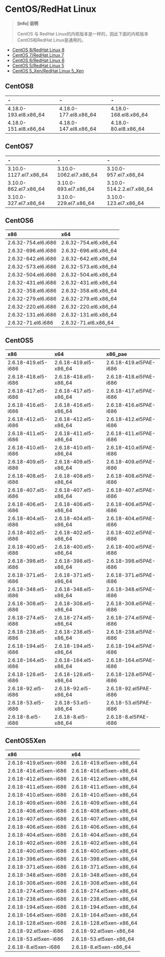 # CentOS/RedHat Linux

> **\[info\] 说明**
>
> CentOS 与 RedHat Linux的内核版本是一样的，因此下面的内核版本CentOS和RedHat Linux是通用的。

* [CentOS 8/RedHat Linux 8](centos.md#centos8)
* [CentOS 7/RedHat Linux 7](centos.md#centos7)
* [CentOS 6/RedHat Linux 6](centos.md#centos6)
* [CentOS 5/RedHat Linux 5](centos.md#centos5)
* [CentOS 5\_Xen/RedHat Linux 5\_Xen](centos.md#centos5xen)

## CentOS8

| - | - | - |
| :--- | :--- | :--- |
| 4.18.0-193.el8.x86\_64 | 4.18.0-177.el8.x86\_64 | 4.18.0-168.el8.x86\_64 |
| 4.18.0-151.el8.x86\_64 | 4.18.0-147.el8.x86\_64 | 4.18.0-80.el8.x86\_64 |

## CentOS7

| - | - | - |
| :--- | :--- | :--- |
| 3.10.0-1127.el7.x86\_64 | 3.10.0-1062.el7.x86\_64 | 3.10.0-957.el7.x86\_64 |
| 3.10.0-862.el7.x86\_64 | 3.10.0-693.el7.x86\_64 | 3.10.0-514.2.2.el7.x86\_64 |
| 3.10.0-327.el7.x86\_64 | 3.10.0-229.el7.x86\_64 | 3.10.0-123.el7.x86\_64 |

## CentOS6

| x86 | x64 |
| :--- | :--- |
| 2.6.32-754.el6.i686 | 2.6.32-754.el6.x86\_64 |
| 2.6.32-696.el6.i686 | 2.6.32-696.el6.x86\_64 |
| 2.6.32-642.el6.i686 | 2.6.32-642.el6.x86\_64 |
| 2.6.32-573.el6.i686 | 2.6.32-573.el6.x86\_64 |
| 2.6.32-504.el6.i686 | 2.6.32-504.el6.x86\_64 |
| 2.6.32-431.el6.i686 | 2.6.32-431.el6.x86\_64 |
| 2.6.32-358.el6.i686 | 2.6.32-358.el6.x86\_64 |
| 2.6.32-279.el6.i686 | 2.6.32-279.el6.x86\_64 |
| 2.6.32-220.el6.i686 | 2.6.32-220.el6.x86\_64 |
| 2.6.32-131.el6.i686 | 2.6.32-131.el6.x86\_64 |
| 2.6.32-71.el6.i686 | 2.6.32-71.el6.x86\_64 |

## CentOS5

| x86 | x64 | x86\_pae |
| :--- | :--- | :--- |
| 2.6.18-419.el5-i686 | 2.6.18-419.el5-x86\_64 | 2.6.18-419.el5PAE-i686 |
| 2.6.18-418.el5-i686 | 2.6.18-418.el5-x86\_64 | 2.6.18-418.el5PAE-i686 |
| 2.6.18-417.el5-i686 | 2.6.18-417.el5-x86\_64 | 2.6.18-417.el5PAE-i686 |
| 2.6.18-416.el5-i686 | 2.6.18-416.el5-x86\_64 | 2.6.18-416.el5PAE-i686 |
| 2.6.18-412.el5-i686 | 2.6.18-412.el5-x86\_64 | 2.6.18-412.el5PAE-i686 |
| 2.6.18-411.el5-i686 | 2.6.18-411.el5-x86\_64 | 2.6.18-411.el5PAE-i686 |
| 2.6.18-410.el5-i686 | 2.6.18-410.el5-x86\_64 | 2.6.18-410.el5PAE-i686 |
| 2.6.18-409.el5-i686 | 2.6.18-409.el5-x86\_64 | 2.6.18-409.el5PAE-i686 |
| 2.6.18-408.el5-i686 | 2.6.18-408.el5-x86\_64 | 2.6.18-408.el5PAE-i686 |
| 2.6.18-407.el5-i686 | 2.6.18-407.el5-x86\_64 | 2.6.18-407.el5PAE-i686 |
| 2.6.18-406.el5-i686 | 2.6.18-406.el5-x86\_64 | 2.6.18-406.el5PAE-i686 |
| 2.6.18-404.el5-i686 | 2.6.18-404.el5-x86\_64 | 2.6.18-404.el5PAE-i686 |
| 2.6.18-402.el5-i686 | 2.6.18-402.el5-x86\_64 | 2.6.18-402.el5PAE-i686 |
| 2.6.18-400.el5-i686 | 2.6.18-400.el5-x86\_64 | 2.6.18-400.el5PAE-i686 |
| 2.6.18-398.el5-i686 | 2.6.18-398.el5-x86\_64 | 2.6.18-398.el5PAE-i686 |
| 2.6.18-371.el5-i686 | 2.6.18-371.el5-x86\_64 | 2.6.18-371.el5PAE-i686 |
| 2.6.18-348.el5-i686 | 2.6.18-348.el5-x86\_64 | 2.6.18-348.el5PAE-i686 |
| 2.6.18-308.el5-i686 | 2.6.18-308.el5-x86\_64 | 2.6.18-308.el5PAE-i686 |
| 2.6.18-274.el5-i686 | 2.6.18-274.el5-x86\_64 | 2.6.18-274.el5PAE-i686 |
| 2.6.18-238.el5-i686 | 2.6.18-238.el5-x86\_64 | 2.6.18-238.el5PAE-i686 |
| 2.6.18-194.el5-i686 | 2.6.18-194.el5-x86\_64 | 2.6.18-194.el5PAE-i686 |
| 2.6.18-164.el5-i686 | 2.6.18-164.el5-x86\_64 | 2.6.18-164.el5PAE-i686 |
| 2.6.18-128.el5-i686 | 2.6.18-128.el5-x86\_64 | 2.6.18-128.el5PAE-i686 |
| 2.6.18-92.el5-i686 | 2.6.18-92.el5-x86\_64 | 2.6.18-92.el5PAE-i686 |
| 2.6.18-53.el5-i686 | 2.6.18-53.el5-x86\_64 | 2.6.18-53.el5PAE-i686 |
| 2.6.18-8.el5-i686 | 2.6.18-8.el5-x86\_64 | 2.6.18-8.el5PAE-i686 |

## CentOS5Xen

| x86 | x64 |
| :--- | :--- |
| 2.6.18-419.el5xen-i686 | 2.6.18-419.el5xen-x86\_64 |
| 2.6.18-416.el5xen-i686 | 2.6.18-416.el5xen-x86\_64 |
| 2.6.18-412.el5xen-i686 | 2.6.18-412.el5xen-x86\_64 |
| 2.6.18-411.el5xen-i686 | 2.6.18-411.el5xen-x86\_64 |
| 2.6.18-410.el5xen-i686 | 2.6.18-410.el5xen-x86\_64 |
| 2.6.18-409.el5xen-i686 | 2.6.18-409.el5xen-x86\_64 |
| 2.6.18-408.el5xen-i686 | 2.6.18-408.el5xen-x86\_64 |
| 2.6.18-407.el5xen-i686 | 2.6.18-407.el5xen-x86\_64 |
| 2.6.18-406.el5xen-i686 | 2.6.18-406.el5xen-x86\_64 |
| 2.6.18-404.el5xen-i686 | 2.6.18-404.el5xen-x86\_64 |
| 2.6.18-402.el5xen-i686 | 2.6.18-402.el5xen-x86\_64 |
| 2.6.18-400.el5xen-i686 | 2.6.18-400.el5xen-x86\_64 |
| 2.6.18-398.el5xen-i686 | 2.6.18-398.el5xen-x86\_64 |
| 2.6.18-371.el5xen-i686 | 2.6.18-371.el5xen-x86\_64 |
| 2.6.18-348.el5xen-i686 | 2.6.18-348.el5xen-x86\_64 |
| 2.6.18-308.el5xen-i686 | 2.6.18-308.el5xen-x86\_64 |
| 2.6.18-274.el5xen-i686 | 2.6.18-274.el5xen-x86\_64 |
| 2.6.18-238.el5xen-i686 | 2.6.18-238.el5xen-x86\_64 |
| 2.6.18-194.el5xen-i686 | 2.6.18-194.el5xen-x86\_64 |
| 2.6.18-164.el5xen-i686 | 2.6.18-164.el5xen-x86\_64 |
| 2.6.18-128.el5xen-i686 | 2.6.18-128.el5xen-x86\_64 |
| 2.6.18-92.el5xen-i686 | 2.6.18-92.el5xen-x86\_64 |
| 2.6.18-53.el5xen-i686 | 2.6.18-53.el5xen-x86\_64 |
| 2.6.18-8.el5xen-i686 | 2.6.18-8.el5xen-x86\_64 |

